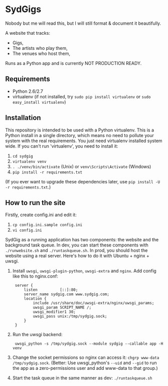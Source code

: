 SydGigs
=======

Nobody but me will read this, but I will still format & document it beautifully.

A website that tracks:

* Gigs,
* The artists who play them,
* The venues who host them,

Runs as a Python app and is currently NOT PRODUCTION READY.

Requirements
------------

* Python 2.6/2.7
* virtualenv (if not installed, try `sudo pip install virtualenv` or `sudo easy_install virtualenv`)

Installation
------------

This repository is intended to be used with a Python virtualenv. This is a Python install in a single directory, which means no need to pollute your system with the real requirements. You just need virtualenv installed system wide. If you can't run 'virtualenv', you need to install it:

1. `cd sydgig`
2. `virtualenv venv`
3. `. ./venv/bin/activate` (Unix) or `venv\Scripts\Activate` (Windows)
4. `pip install -r requirements.txt`

(If you ever want to upgrade these dependencies later, use `pip install -U -r requirements.txt`.)

How to run the site
-------------------

Firstly, create config.ini and edit it:

1. `cp config.ini.sample config.ini`
2. `vi config.ini`

SydGig as a running application has two components: the website and the background task queue. In dev, you can start these components with `./runwebsite.sh` and `./runtaskqueue.sh`. In prod, you should host the website using a real server. Here's how to do it with Ubuntu + nginx + uwsgi.

1. Install `uwsgi`, `uwsgi-plugin-python`, `uwsgi-extra` and `nginx`. Add config like this to nginx.conf:

        server {
            listen          [::]:80;
            server_name sydgig.com www.sydgig.com;
            location {
                include /usr/share/doc/uwsgi-extra/nginx/uwsgi_params;
                uwsgi_param SCRIPT_NAME /;
                uwsgi_modifier1 30;
                uwsgi_pass unix:/tmp/sydgig.sock;
            }
        }

2. Run the uwsgi backend:

        uwsgi_python -s /tmp/sydgig.sock --module sydgig --callable app -H venv

3. Change the socket permissions so nginx can access it: `chgrp www-data /tmp/sydgig.sock`. (Better: Use uwsgi\_python's `--uid` and `--gid` to run the app as a zero-permissions user and add www-data to that group.)

3. Start the task queue in the same manner as dev: `./runtaskqueue.sh`
